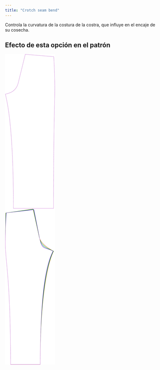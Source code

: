 ```yaml
---
title: "Crotch seam bend"
---
```


Controla la curvatura de la costura de la costra, que influye en el encaje de su cosecha.

## Efecto de esta opción en el patrón

![Esta imagen muestra el efecto de esta opción superponiendo varias variantes que tienen un valor diferente para esta opción](titan_crotchseamcurvebend_sample.svg "Effect of this option on the pattern")
